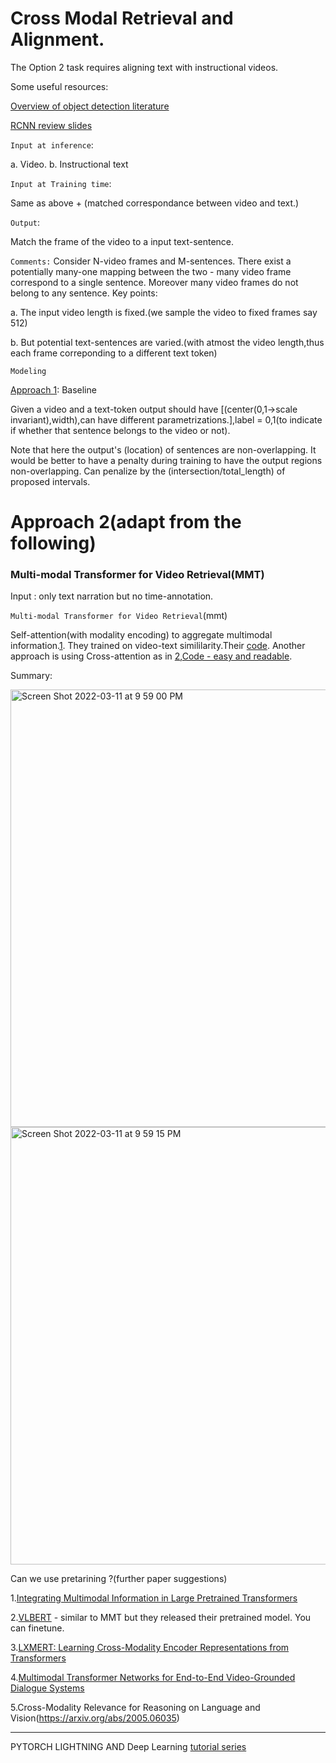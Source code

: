 # Cross Modal Retrieval and Alignment.

The Option 2 task requires aligning text with instructional videos. 

Some useful resources:

[Overview of object detection literature](https://www.youtube.com/watch?v=her4_rzx09o)

[RCNN review slides](https://web.eecs.umich.edu/~justincj/slides/eecs498/FA2020/598_FA2020_lecture15.pdf)

`Input at inference`:

a. Video.
b. Instructional text

`Input at Training time`:

Same as above + (matched correspondance between video and text.)

`Output`:

Match the frame of the video to a input text-sentence. 

`Comments:`
Consider N-video frames and M-sentences. There exist a potentially many-one mapping between the two - many video frame correspond to a single sentence. Moreover many video frames do not belong to any sentence. Key points:

a. The input video length is fixed.(we sample the video to fixed frames say 512)

b. But potential text-sentences are varied.(with atmost the video length,thus each frame correponding to a different text token)

`Modeling`

[Approach 1](https://arxiv.org/abs/1803.00057): Baseline

Given a video and a text-token output should have [(center(0,1->scale invariant),width),can have different parametrizations.],label = 0,1(to indicate if whether that sentence belongs to the video or not).

Note that here the output's (location) of sentences are non-overlapping. It would be better to have a penalty during training to have the output regions non-overlapping. Can penalize by the (intersection/total_length) of proposed intervals.

# Approach 2(adapt from the following)

### Multi-modal Transformer for Video Retrieval(MMT)

Input : only text narration but no time-annotation.

`Multi-modal Transformer for Video Retrieval`(mmt)

Self-attention(with modality encoding) to aggregate multimodal information.[1](https://www.mendeley.com/reference-manager/reader/e6e62e7a-8730-3088-8513-a3b9598b8d39/42c48f26-4c32-9f83-7639-3e4e646df76b). They trained on video-text simililarity.Their [code](https://github.com/gabeur/mmt). Another approach is using Cross-attention as in [2](https://www.mendeley.com/reference-manager/reader/3c914788-db70-3233-ab06-820dc11c4254/5d7262e4-013b-9be1-1b0f-328b4ab4b7eb),[Code - easy and readable](https://github.com/yaohungt/Multimodal-Transformer/tree/a670936824ee722c8494fd98d204977a1d663c7a).  

Summary:

<img width="700" alt="Screen Shot 2022-03-11 at 9 59 00 PM" src="https://user-images.githubusercontent.com/21222766/158001266-130779b7-b81c-4b8b-9568-47e25fb2f528.png">

<img width="700" alt="Screen Shot 2022-03-11 at 9 59 15 PM" src="https://user-images.githubusercontent.com/21222766/158001272-4dd338a6-01c4-4b01-a88a-a99ab7beabef.png">


Can we use pretarining ?(further paper suggestions)

1.[Integrating Multimodal Information in Large Pretrained Transformers](https://arxiv.org/pdf/1908.05787.pdf)

2.[VLBERT](https://arxiv.org/pdf/1908.08530.pdf) - similar to MMT but they released their pretrained model. You can finetune.

3.[LXMERT: Learning Cross-Modality Encoder Representations
from Transformers](https://piazza.com/class_profile/get_resource/kcnr11wq24q6z7/kfmv96gl6at6gg)

4.[Multimodal Transformer Networks for End-to-End
Video-Grounded Dialogue Systems](https://piazza.com/class_profile/get_resource/kcnr11wq24q6z7/kfmv97aseti6i1)

5.Cross-Modality Relevance for Reasoning on Language and Vision(https://arxiv.org/abs/2005.06035)


************
PYTORCH LIGHTNING AND Deep Learning [tutorial series](https://uvadlc-notebooks.readthedocs.io/en/latest/)


